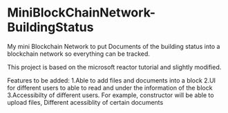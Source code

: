 # MiniBlockChainNetwork-BuildingStatus
My mini Blockchain Network to put Documents of the building status into a blockchain network so everything can be tracked.

This project is based on the microsoft reactor tutorial and slightly modified.

Features to be added:
1.Able to add files and documents into a block
2.UI for different users to able to read and under the information of the block
3.Accessibilty of different users. For example, constructor will be able to upload files, Different acessiblity of certain documents
